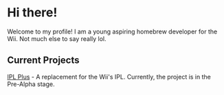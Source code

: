 # Hi there!

Welcome to my profile! I am a young aspiring homebrew developer for the Wii. Not much else to say really lol.

## Current Projects

[IPL Plus](http://www.github.com/voksius/ipl-plus) - A replacement for the Wii's IPL. Currently, the project is in the Pre-Alpha stage.

<!--
**Voksius/Voksius** is a ✨ _special_ ✨ repository because its `README.md` (this file) appears on your GitHub profile.

Here are some ideas to get you started:

- 🔭 I’m currently working on ...
- 🌱 I’m currently learning ...
- 👯 I’m looking to collaborate on ...
- 🤔 I’m looking for help with ...
- 💬 Ask me about ...
- 📫 How to reach me: ...
- 😄 Pronouns: ...
- ⚡ Fun fact: ...
-->
